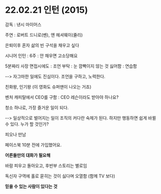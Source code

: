 # 22.02.21 인턴 (2015)

감독 : 낸시 마이어스

주연 : 로버트 드니로(벤),  앤 헤셔웨이(쥴리)

 

 

은퇴이후 혼자 삶의 빈 구석을 채우고 싶다

 

시니어 인턴 : 6주 : 안 채우면 고소당해요

 

5분짜리 사장 면접시에도 : 조언 부탁 : 눈 깜빡이지 않는 것 싫어함 : 연습함

  --> 자그마한 일에도 진심이다. 조언을 구하고, 노력한다.

 

친화왕, 인기왕 (이 영화도 슈퍼맨이 나오는 거죠)

 

벤처 캐피탈에서 CEO를 구함 : CEO 레슨이라도 받아야 하나요?

 

청소 하나로, 가장 즐거운 일이 되다. 

  --> 일상적으로 벌어지는 일이 조직의 커다란 숙제가 된다. 하지만 행동하면 쉽게 바뀔 수 있다. 누가 할 것인가?

 

피오나 만남

 

페이스북 10분 전에 가입했어요.

 

**어른들만의 대화가 필요해**

 

바람 피우고 돌아오고, 후반부 스토리는 별로임

 

독신자 구역에 홀로 묻히는 것이 싫다며 오열함  (함께 TV 보다)

 

**믿을 수 있는 사람이 있다는 것**